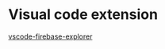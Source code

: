 # Visual code extension

[vscode-firebase-explorer](https://firebaseopensource.com/projects/jsayol/vscode-firebase-explorer)

